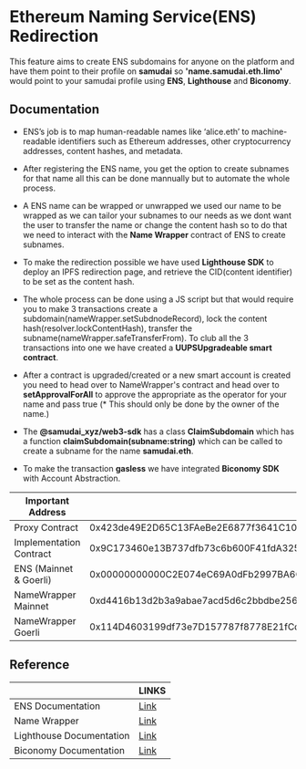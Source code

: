 
# Ethereum Naming Service(ENS) Redirection

This feature aims to create ENS subdomains for anyone on the platform and have them point to their profile on **samudai** so **'name.samudai.eth.limo'** would point to your samudai profile using **ENS**, **Lighthouse** and **Biconomy**.






## Documentation

- ENS’s job is to map human-readable names like ‘alice.eth’ to machine-readable identifiers such as Ethereum addresses, other cryptocurrency addresses, content hashes, and metadata.

- After registering the ENS name, you get the option to create subnames for that name all this can be done mannually but to automate the whole process.

- A ENS name can be wrapped or unwrapped we used our name to be wrapped as we can tailor your subnames to our needs as we dont want the user to transfer the name or change the content hash so to do that we need to interact with the **Name Wrapper** contract of ENS to create subnames.

- To make the redirection possible we have used **Lighthouse SDK** to deploy an IPFS redirection page, and retrieve the CID(content identifier) to be set as the content hash.

- The whole process can be done using a JS script but that would require you to make 3 transactions create a subdomain(nameWrapper.setSubdnodeRecord), lock the content hash(resolver.lockContentHash), transfer the subname(nameWrapper.safeTransferFrom). To club all the 3 transactions into one we have created a **UUPSUpgradeable smart contract**.

- After a contract is upgraded/created  or a new smart account is created you need to head over to NameWrapper's contract and head over to **setApprovalForAll** to approve the appropriate as the operator for your name and pass true (* This should only be done by the owner of the name.)

- The **@samudai_xyz/web3-sdk** has a class **ClaimSubdomain** which has a function **claimSubdomain(subname:string)** which can be called to create a subname for the name **samudai.eth**.

- To make the transaction **gasless** we have integrated **Biconomy SDK** with Account Abstraction.

|    Important Address       |                                                              |
| ----------------- | ------------------------------------------------------------------ |
| Proxy Contract | 0x423de49E2D65C13FAeBe2E6877f3641C1041Ce11 |
| Implementation Contract | 0x9C173460e13B737dfb73c6b600F41fdA325fA376 |
|ENS (Mainnet & Goerli)| 0x00000000000C2E074eC69A0dFb2997BA6C7d2e1e|
|NameWrapper Mainnet|0xd4416b13d2b3a9abae7acd5d6c2bbdbe25686401|
|NameWrapper Goerli|0x114D4603199df73e7D157787f8778E21fCd13066|





## Reference

|           | LINKS                                                                |
| ----------------- | ------------------------------------------------------------------ |
| ENS Documentation | [Link](https://docs.ens.domains/) |
| Name Wrapper | [Link](https://ens.mirror.xyz/0M0fgqa6zw8M327TJk9VmGY__eorvLAKwUwrHEhc1MI) |
|Lighthouse Documentation|[Link](https://docs.lighthouse.storage/lighthouse-1/)|
|Biconomy Documentation |[Link](https://docs.biconomy.io/docs/overview)|



